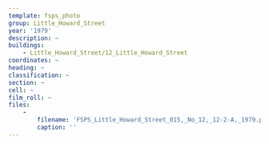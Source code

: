 ```yaml
---
template: fsps_photo
group: Little_Howard_Street
year: '1979'
description: ~
buildings:
    - Little_Howard_Street/12_Little_Howard_Street
coordinates: ~
heading: ~
classification: ~
section: ~
cell: ~
film_roll: ~
files:
    -
        filename: 'FSPS_Little_Howard_Street_015,_No_12,_12-2-A,_1979.png'
        caption: ''
---
```

